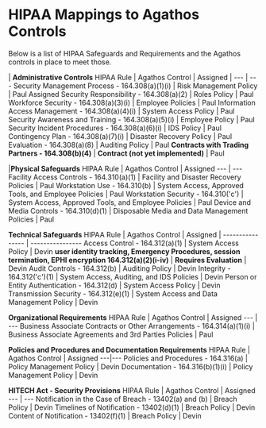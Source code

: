 # HIPAA Mappings to Agathos Controls

Below is a list of HIPAA Safeguards and Requirements and the Agathos controls in place to meet those.

| **Administrative Controls** HIPAA Rule | Agathos Control | Assigned |
--- | ---
Security Management Process - 164.308(a)(1)(i) | Risk Management Policy | Paul
Assigned Security Responsibility - 164.308(a)(2) | Roles Policy | Paul
Workforce Security - 164.308(a)(3)(i) | Employee Policies | Paul
Information Access Management - 164.308(a)(4)(i) | System Access Policy | Paul
Security Awareness and Training - 164.308(a)(5)(i) | Employee Policy | Paul
Security Incident Procedures - 164.308(a)(6)(i) | IDS Policy | Paul
Contingency Plan - 164.308(a)(7)(i) | Disaster Recovery Policy | Paul
Evaluation - 164.308(a)(8) | Auditing Policy | Paul
**Contracts with Trading Partners - 164.308(b)(4)** | **Contract (not yet implemented)** | Paul

|**Physical Safeguards** HIPAA Rule | Agathos Control | Assigned
--- | ---
Facility Access Controls - 164.310(a)(1) | Facility and Disaster Recovery Policies | Paul
Workstation Use - 164.310(b) | System Access, Approved Tools, and Employee Policies | Paul
Workstation Security - 164.310('c') | System Access, Approved Tools, and Employee Policies | Paul
Device and Media Controls - 164.310(d)(1) | Disposable Media and Data Management Policies | Paul

**Technical Safeguards** HIPAA Rule | Agathos Control | Assigned |
---------------- | ----------------
Access Control - 164.312(a)(1) | System Access Policy | Devin
**user identity tracking, Emergency Procedures, session termination, EPHI encryption 164.312(a)(2)(i-iv)** | **Requires Evaluation** | Devin
Audit Controls - 164.312(b) | Auditing Policy | Devin
Integrity - 164.312('c')(1) | System Access, Auditing, and IDS Policies | Devin
Person or Entity Authentication - 164.312(d) | System Access Policy | Devin
Transmission Security - 164.312(e)(1) | System Access and Data Management Policy | Devin

 **Organizational Requirements** HIPAA Rule | Agathos Control | Assigned
--- | ---
Business Associate Contracts or Other Arrangements - 164.314(a)(1)(i) | Business Associate Agreements and 3rd Parties Policies | Paul

**Policies and Procedures and Documentation Requirements** HIPAA Rule | Agathos Control | Assigned
---|---
Policies and Procedures - 164.316(a) | Policy Management Policy | Devin
Documentation - 164.316(b)(1)(i) | Policy Management Policy | Devin


 **HITECH Act - Security Provisions** HIPAA Rule | Agathos Control | Assigned
--- | ---
Notification in the Case of Breach - 13402(a) and (b) | Breach Policy | Devin
Timelines of Notification - 13402(d)(1) | Breach Policy | Devin
Content of Notification - 13402(f)(1) | Breach Policy | Devin
